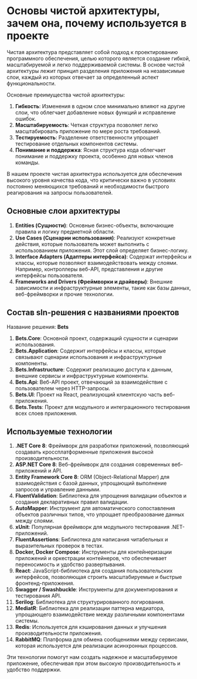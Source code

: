 
# Основы чистой архитектуры, зачем она, почему используется в проекте

Чистая архитектура представляет собой подход к проектированию программного обеспечения, целью которого является создание гибкой, масштабируемой и легко поддерживаемой системы. В основе чистой архитектуры лежит принцип разделения приложения на независимые слои, каждый из которых отвечает за определенный аспект функциональности.

Основные преимущества чистой архитектуры:
1. **Гибкость**: Изменения в одном слое минимально влияют на другие слои, что облегчает добавление новых функций и исправление ошибок.
2. **Масштабируемость**: Четкая структура позволяет легко масштабировать приложение по мере роста требований.
3. **Тестируемость**: Разделение ответственности упрощает тестирование отдельных компонентов системы.
4. **Понимание и поддержка**: Ясная структура кода облегчает понимание и поддержку проекта, особенно для новых членов команды.

В нашем проекте чистая архитектура используется для обеспечения высокого уровня качества кода, что критически важно в условиях постоянно меняющихся требований и необходимости быстрого реагирования на запросы пользователей.

## Основные слои архитектуры

1. **Entities (Сущности)**: Основные бизнес-объекты, включающие правила и логику предметной области.
2. **Use Cases (Сценарии использования)**: Реализуют конкретные действия, которые пользователь может выполнить с использованием приложения. Этот слой определяет бизнес-логику.
3. **Interface Adapters (Адаптеры интерфейса)**: Содержат интерфейсы и классы, которые позволяют взаимодействовать между слоями. Например, контроллеры веб-API, представления и другие интерфейсы пользователя.
4. **Frameworks and Drivers (Фреймворки и драйверы)**: Внешние зависимости и инфраструктурные элементы, такие как базы данных, веб-фреймворки и прочие технологии.

## Состав sln-решения с названиями проектов

Название решения: **Bets**

1. **Bets.Core**: Основной проект, содержащий сущности и сценарии использования.
2. **Bets.Application**: Содержит интерфейсы и классы, которые связывают сценарии использования и инфраструктурные компоненты.
3. **Bets.Infrastructure**: Содержит реализацию доступа к данным, внешние сервисы и инфраструктурные компоненты.
4. **Bets.Api**: Веб-API проект, отвечающий за взаимодействие с пользователем через HTTP-запросы.
5. **Bets.UI**: Проект на React, реализующий клиентскую часть веб-приложения.
6. **Bets.Tests**: Проект для модульного и интеграционного тестирования всех слоев приложения.

## Используемые технологии

1. **.NET Core 8**: Фреймворк для разработки приложений, позволяющий создавать кроссплатформенные приложения высокой производительности.
2. **ASP.NET Core 8**: Веб-фреймворк для создания современных веб-приложений и API.
3. **Entity Framework Core 8**: ORM (Object-Relational Mapper) для взаимодействия с базой данных, упрощающий выполнение запросов и управление данными.
4. **FluentValidation**: Библиотека для упрощения валидации объектов и создания декларативных правил валидации.
5. **AutoMapper**: Инструмент для автоматического сопоставления объектов различных типов, что упрощает преобразование данных между слоями.
6. **xUnit**: Популярная фреймворк для модульного тестирования .NET-приложений.
7. **FluentAssertions**: Библиотека для написания читабельных и выразительных проверок в тестах.
8. **Docker, Docker Compose**: Инструменты для контейнеризации приложений и оркестрации контейнеров, что обеспечивает переносимость и удобство развертывания.
9. **React**: JavaScript-библиотека для создания пользовательских интерфейсов, позволяющая строить масштабируемые и быстрые фронтенд-приложения.
10. **Swagger / Swashbuckle**: Инструменты для документирования и тестирования API.
11. **Serilog**: Библиотека для структурированного логирования.
12. **MediatR**: Библиотека для реализации паттерна медиатора, упрощающего взаимодействие между различными компонентами системы.
13. **Redis**: Используется для кэширования данных и улучшения производительности приложения.
14. **RabbitMQ**: Платформа для обмена сообщениями между сервисами, которая используется для реализации асинхронных процессов.

Эти технологии помогут нам создать надежное и масштабируемое приложение, обеспечивая при этом высокую производительность и удобство поддержки.
